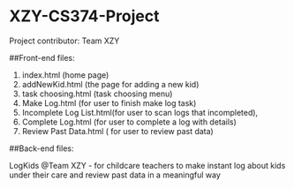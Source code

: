 # XZY-CS374-Project
Project contributor:
Team XZY

##Front-end files: 
1. index.html (home page)
2. addNewKid.html (the page for adding a new kid)
3. task choosing.html (task choosing menu)
4. Make Log.html (for user to finish make log task) 
5. Incomplete Log List.html(for user to scan logs that incompleted),
6. Complete Log.html (for user to complete a log with details)
7. Review Past Data.html ( for user to review past data)

##Back-end files:

LogKids @Team XZY - for childcare teachers to make instant log about kids under their care and review past data in a meaningful way
